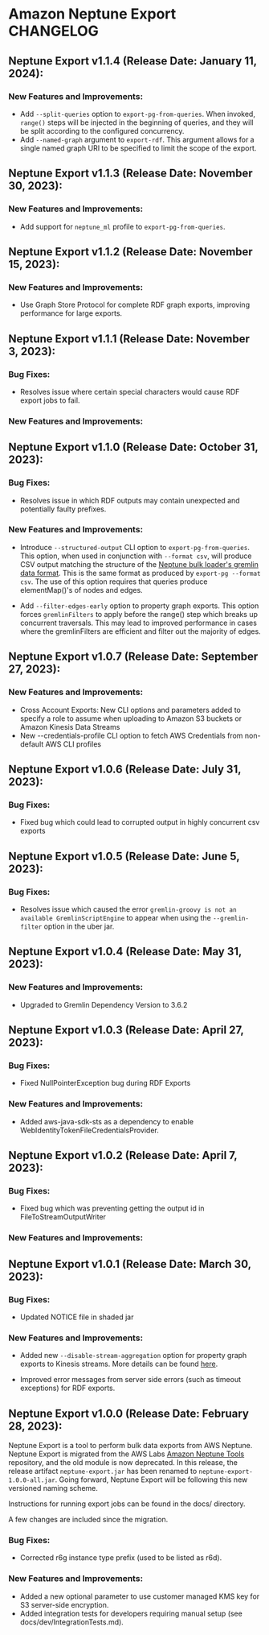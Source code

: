 # Amazon Neptune Export CHANGELOG

## Neptune Export v1.1.4 (Release Date: January 11, 2024):

### New Features and Improvements:

- Add `--split-queries` option to `export-pg-from-queries`. When invoked, `range()` steps will be injected in the beginning of queries, and they will be split according to the configured concurrency.
- Add `--named-graph` argument to `export-rdf`. This argument allows for a single named graph URI to be specified to limit the scope of the export.

## Neptune Export v1.1.3 (Release Date: November 30, 2023):

### New Features and Improvements:

- Add support for `neptune_ml` profile to `export-pg-from-queries`.

## Neptune Export v1.1.2 (Release Date: November 15, 2023):

### New Features and Improvements:

- Use Graph Store Protocol for complete RDF graph exports, improving performance for large exports.

## Neptune Export v1.1.1 (Release Date: November 3, 2023):

### Bug Fixes:

- Resolves issue where certain special characters would cause RDF export jobs to fail.

### New Features and Improvements:

## Neptune Export v1.1.0 (Release Date: October 31, 2023):

### Bug Fixes:

- Resolves issue in which RDF outputs may contain unexpected and potentially faulty prefixes.

### New Features and Improvements:

- Introduce `--structured-output` CLI option to `export-pg-from-queries`. This option, when used in conjunction with
  `--format csv`, will produce CSV output matching the structure of the [Neptune bulk loader's gremlin data format](https://docs.aws.amazon.com/neptune/latest/userguide/bulk-load-tutorial-format-gremlin.html).
  This is the same format as produced by `export-pg --format csv`. The use of this option requires that queries produce
  elementMap()'s of nodes and edges.

- Add `--filter-edges-early` option to property graph exports. This option forces `gremlinFilters` to apply before the range() step which breaks up concurrent traversals. This may lead to improved performance in cases where the gremlinFilters are efficient and filter out the majority of edges.

## Neptune Export v1.0.7 (Release Date: September 27, 2023):

### New Features and Improvements:

- Cross Account Exports: New CLI options and parameters added to specify a role to assume when uploading to
Amazon S3 buckets or Amazon Kinesis Data Streams
- New --credentials-profile CLI option to fetch AWS Credentials from non-default AWS CLI profiles

## Neptune Export v1.0.6 (Release Date: July 31, 2023):

### Bug Fixes:

- Fixed bug which could lead to corrupted output in highly concurrent csv exports

## Neptune Export v1.0.5 (Release Date: June 5, 2023):

### Bug Fixes:

- Resolves issue which caused the error `gremlin-groovy is not an available GremlinScriptEngine` to appear when using the `--gremlin-filter` option in the uber jar.

## Neptune Export v1.0.4 (Release Date: May 31, 2023):

### New Features and Improvements:

- Upgraded to Gremlin Dependency Version to 3.6.2

## Neptune Export v1.0.3 (Release Date: April 27, 2023):

### Bug Fixes:

- Fixed NullPointerException bug during RDF Exports

### New Features and Improvements:

- Added aws-java-sdk-sts as a dependency to enable WebIdentityTokenFileCredentialsProvider.

## Neptune Export v1.0.2 (Release Date: April 7, 2023):

### Bug Fixes:

- Fixed bug which was preventing getting the output id in FileToStreamOutputWriter

### New Features and Improvements:

## Neptune Export v1.0.1 (Release Date: March 30, 2023):

### Bug Fixes:

- Updated NOTICE file in shaded jar

### New Features and Improvements:

- Added new `--disable-stream-aggregation` option for property graph exports to Kinesis streams. More details can be found [here](https://github.com/aws/neptune-export#exporting-to-an-amazon-kinesis-data-stream).

- Improved error messages from server side errors (such as timeout exceptions) for RDF exports.

## Neptune Export v1.0.0 (Release Date: February 28, 2023):

Neptune Export is a tool to perform bulk data exports from AWS Neptune. Neptune Export is migrated from the AWS Labs [Amazon Neptune Tools](https://github.com/awslabs/amazon-neptune-tools) repository, and the old module is now deprecated. In this release, the release artifact `neptune-export.jar` has been renamed to `neptune-export-1.0.0-all.jar`. Going forward, Neptune Export will be following this new versioned naming scheme.

Instructions for running export jobs can be found in the docs/ directory.

A few changes are included since the migration. 

### Bug Fixes:

- Corrected r6g instance type prefix (used to be listed as r6d).

### New Features and Improvements:

- Added a new optional parameter to use customer managed KMS key for S3 server-side encryption.
- Added integration tests for developers requiring manual setup (see docs/dev/IntegrationTests.md).